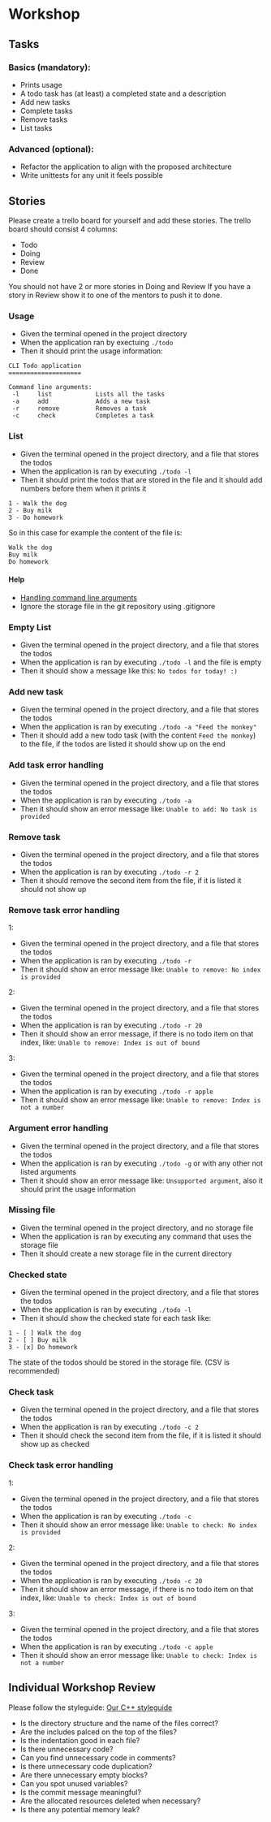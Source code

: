 # Workshop
## Tasks
### Basics (mandatory):

 - Prints usage
 - A todo task has (at least) a completed state and a description
 - Add new tasks
 - Complete tasks
 - Remove tasks
 - List tasks

### Advanced (optional):
 - Refactor the application to align with the proposed architecture
 - Write unittests for any unit it feels possible

## Stories
Please create a trello board for yourself and add these stories.
The trello board should consist 4 columns:
 - Todo
 - Doing
 - Review
 - Done

You should not have 2 or more stories in Doing and Review
If you have a story in Review show it to one of the mentors to push it to done.

### Usage
 - Given the terminal opened in the project directory
 - When the application ran by exectuing `./todo` 
 - Then it should print the usage information:
```
CLI Todo application
====================

Command line arguments:
 -l     list            Lists all the tasks
 -a     add             Adds a new task
 -r     remove          Removes a task
 -c     check           Completes a task
```


### List
 - Given the terminal opened in the project directory, and a file that stores the todos
 - When the application is ran by executing `./todo -l`
 - Then it should print the todos that are stored in the file and it should add numbers before them when it prints it
```
1 - Walk the dog
2 - Buy milk
3 - Do homework
```

So in this case for example the content of the file is:
```
Walk the dog
Buy milk
Do homework
```

#### Help
 - [Handling command line arguments](http://www.cplusplus.com/articles/DEN36Up4/)
 - Ignore the storage file in the git repository using .gitignore


### Empty List
 - Given the terminal opened in the project directory, and a file that stores the todos
 - When the application is ran by executing `./todo -l` and the file is empty
 - Then it should show a message like this: `No todos for today! :)`

### Add new task
 - Given the terminal opened in the project directory, and a file that stores the todos
 - When the application is ran by executing `./todo -a "Feed the monkey"`
 - Then it should add a new todo task (with the content `Feed the monkey`) to the file, if the todos are listed it should show up on the end

### Add task error handling
 - Given the terminal opened in the project directory, and a file that stores the todos
 - When the application is ran by executing `./todo -a`
 - Then it should show an error message like: `Unable to add: No task is provided`

### Remove task
 - Given the terminal opened in the project directory, and a file that stores the todos
 - When the application is ran by executing `./todo -r 2`
 - Then it should remove the second item from the file, if it is listed it should not show up

### Remove task error handling
1:

 - Given the terminal opened in the project directory, and a file that stores the todos
 - When the application is ran by executing `./todo -r`
 - Then it should show an error message like: `Unable to remove: No index is provided`

2:

 - Given the terminal opened in the project directory, and a file that stores the todos
 - When the application is ran by executing `./todo -r 20`
 - Then it should show an error message, if there is no todo item on that index, like: `Unable to remove: Index is out of bound`

3:

 - Given the terminal opened in the project directory, and a file that stores the todos
 - When the application is ran by executing `./todo -r apple`
 - Then it should show an error message like: `Unable to remove: Index is not a number`

### Argument error handling
 - Given the terminal opened in the project directory, and a file that stores the todos
 - When the application is ran by executing `./todo -g` or with any other not listed arguments
 - Then it should show an error message like: `Unsupported argument`, also it should print the usage information

### Missing file
 - Given the terminal opened in the project directory, and no storage file
 - When the application is ran by executing any command that uses the storage file
 - Then it should create a new storage file in the current directory

### Checked state
 - Given the terminal opened in the project directory, and a file that stores the todos
 - When the application is ran by executing `./todo -l`
 - Then it should show the checked state for each task like:

```
1 - [ ] Walk the dog
2 - [ ] Buy milk
3 - [x] Do homework
```
The state of the todos should be stored in the storage file. (CSV is recommended)

### Check task
 - Given the terminal opened in the project directory, and a file that stores the todos
 - When the application is ran by executing `./todo -c 2`
 - Then it should check the second item from the file, if it is listed it should show up as checked

### Check task error handling
1:

 - Given the terminal opened in the project directory, and a file that stores the todos
 - When the application is ran by executing `./todo -c`
 - Then it should show an error message like: `Unable to check: No index is provided`

2:

 - Given the terminal opened in the project directory, and a file that stores the todos
 - When the application is ran by executing `./todo -c 20`
 - Then it should show an error message, if there is no todo item on that index, like: `Unable to check: Index is out of bound`

3:

 - Given the terminal opened in the project directory, and a file that stores the todos
 - When the application is ran by executing `./todo -c apple`
 - Then it should show an error message like: `Unable to check: Index is not a number`

## Individual Workshop Review
Please follow the styleguide: [Our C++ styleguide](../../styleguide/cpp.md)

 - Is the directory structure and the name of the files correct?
 - Are the includes palced on the top of the files?
 - Is the indentation good in each file?
 - Is there unnecessary code?
 - Can you find unnecessary code in comments?
 - Is there unnecessary code duplication?
 - Are there unnecessary empty blocks?
 - Can you spot unused variables?
 - Is the commit message meaningful?
 - Are the allocated resources deleted when necessary?
 - Is there any potential memory leak?


